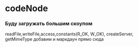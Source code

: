 # codeNode
### Буду загружать большим скоупом
readFile,writeFile,access,constants(R_OK, W_OK), createServer, getMimeType
добавим и маркдаун прямо сюда
